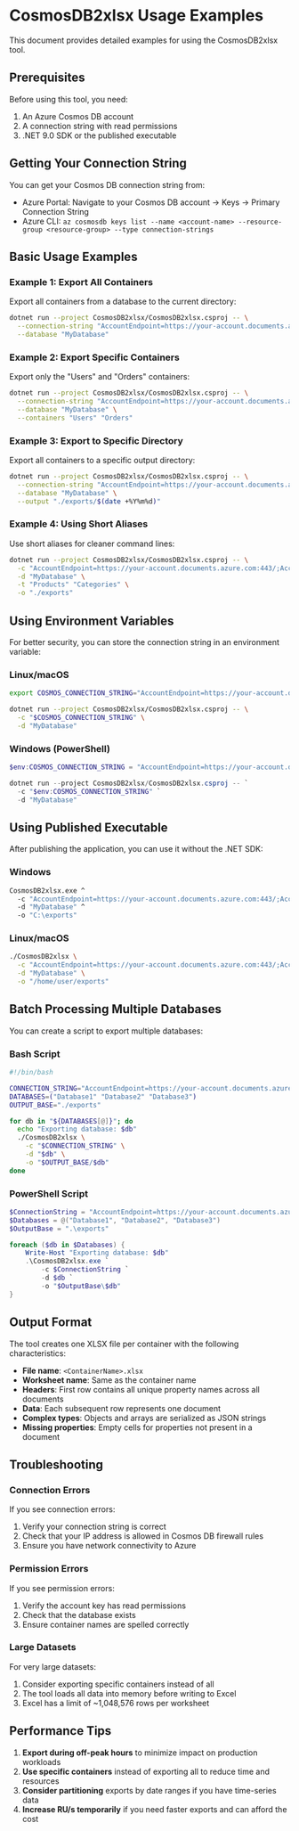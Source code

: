 # CosmosDB2xlsx Usage Examples

This document provides detailed examples for using the CosmosDB2xlsx tool.

## Prerequisites

Before using this tool, you need:

1. An Azure Cosmos DB account
2. A connection string with read permissions
3. .NET 9.0 SDK or the published executable

## Getting Your Connection String

You can get your Cosmos DB connection string from:
- Azure Portal: Navigate to your Cosmos DB account → Keys → Primary Connection String
- Azure CLI: `az cosmosdb keys list --name <account-name> --resource-group <resource-group> --type connection-strings`

## Basic Usage Examples

### Example 1: Export All Containers

Export all containers from a database to the current directory:

```bash
dotnet run --project CosmosDB2xlsx/CosmosDB2xlsx.csproj -- \
  --connection-string "AccountEndpoint=https://your-account.documents.azure.com:443/;AccountKey=your-key==" \
  --database "MyDatabase"
```

### Example 2: Export Specific Containers

Export only the "Users" and "Orders" containers:

```bash
dotnet run --project CosmosDB2xlsx/CosmosDB2xlsx.csproj -- \
  --connection-string "AccountEndpoint=https://your-account.documents.azure.com:443/;AccountKey=your-key==" \
  --database "MyDatabase" \
  --containers "Users" "Orders"
```

### Example 3: Export to Specific Directory

Export all containers to a specific output directory:

```bash
dotnet run --project CosmosDB2xlsx/CosmosDB2xlsx.csproj -- \
  --connection-string "AccountEndpoint=https://your-account.documents.azure.com:443/;AccountKey=your-key==" \
  --database "MyDatabase" \
  --output "./exports/$(date +%Y%m%d)"
```

### Example 4: Using Short Aliases

Use short aliases for cleaner command lines:

```bash
dotnet run --project CosmosDB2xlsx/CosmosDB2xlsx.csproj -- \
  -c "AccountEndpoint=https://your-account.documents.azure.com:443/;AccountKey=your-key==" \
  -d "MyDatabase" \
  -t "Products" "Categories" \
  -o "./exports"
```

## Using Environment Variables

For better security, you can store the connection string in an environment variable:

### Linux/macOS

```bash
export COSMOS_CONNECTION_STRING="AccountEndpoint=https://your-account.documents.azure.com:443/;AccountKey=your-key=="

dotnet run --project CosmosDB2xlsx/CosmosDB2xlsx.csproj -- \
  -c "$COSMOS_CONNECTION_STRING" \
  -d "MyDatabase"
```

### Windows (PowerShell)

```powershell
$env:COSMOS_CONNECTION_STRING = "AccountEndpoint=https://your-account.documents.azure.com:443/;AccountKey=your-key=="

dotnet run --project CosmosDB2xlsx/CosmosDB2xlsx.csproj -- `
  -c "$env:COSMOS_CONNECTION_STRING" `
  -d "MyDatabase"
```

## Using Published Executable

After publishing the application, you can use it without the .NET SDK:

### Windows

```cmd
CosmosDB2xlsx.exe ^
  -c "AccountEndpoint=https://your-account.documents.azure.com:443/;AccountKey=your-key==" ^
  -d "MyDatabase" ^
  -o "C:\exports"
```

### Linux/macOS

```bash
./CosmosDB2xlsx \
  -c "AccountEndpoint=https://your-account.documents.azure.com:443/;AccountKey=your-key==" \
  -d "MyDatabase" \
  -o "/home/user/exports"
```

## Batch Processing Multiple Databases

You can create a script to export multiple databases:

### Bash Script

```bash
#!/bin/bash

CONNECTION_STRING="AccountEndpoint=https://your-account.documents.azure.com:443/;AccountKey=your-key=="
DATABASES=("Database1" "Database2" "Database3")
OUTPUT_BASE="./exports"

for db in "${DATABASES[@]}"; do
  echo "Exporting database: $db"
  ./CosmosDB2xlsx \
    -c "$CONNECTION_STRING" \
    -d "$db" \
    -o "$OUTPUT_BASE/$db"
done
```

### PowerShell Script

```powershell
$ConnectionString = "AccountEndpoint=https://your-account.documents.azure.com:443/;AccountKey=your-key=="
$Databases = @("Database1", "Database2", "Database3")
$OutputBase = ".\exports"

foreach ($db in $Databases) {
    Write-Host "Exporting database: $db"
    .\CosmosDB2xlsx.exe `
        -c $ConnectionString `
        -d $db `
        -o "$OutputBase\$db"
}
```

## Output Format

The tool creates one XLSX file per container with the following characteristics:

- **File name**: `<ContainerName>.xlsx`
- **Worksheet name**: Same as the container name
- **Headers**: First row contains all unique property names across all documents
- **Data**: Each subsequent row represents one document
- **Complex types**: Objects and arrays are serialized as JSON strings
- **Missing properties**: Empty cells for properties not present in a document

## Troubleshooting

### Connection Errors

If you see connection errors:
1. Verify your connection string is correct
2. Check that your IP address is allowed in Cosmos DB firewall rules
3. Ensure you have network connectivity to Azure

### Permission Errors

If you see permission errors:
1. Verify the account key has read permissions
2. Check that the database exists
3. Ensure container names are spelled correctly

### Large Datasets

For very large datasets:
1. Consider exporting specific containers instead of all
2. The tool loads all data into memory before writing to Excel
3. Excel has a limit of ~1,048,576 rows per worksheet

## Performance Tips

1. **Export during off-peak hours** to minimize impact on production workloads
2. **Use specific containers** instead of exporting all to reduce time and resources
3. **Consider partitioning** exports by date ranges if you have time-series data
4. **Increase RU/s temporarily** if you need faster exports and can afford the cost
